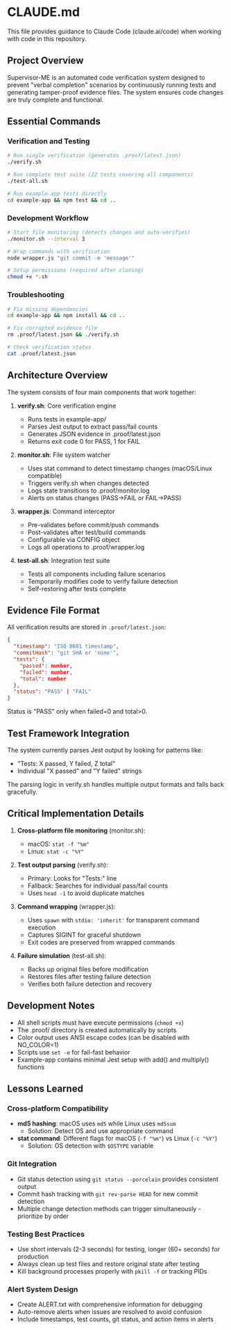 # CLAUDE.md

This file provides guidance to Claude Code (claude.ai/code) when working with code in this repository.

## Project Overview

Supervisor-ME is an automated code verification system designed to prevent "verbal completion" scenarios by continuously running tests and generating tamper-proof evidence files. The system ensures code changes are truly complete and functional.

## Essential Commands

### Verification and Testing
```bash
# Run single verification (generates .proof/latest.json)
./verify.sh

# Run complete test suite (22 tests covering all components)
./test-all.sh

# Run example-app tests directly
cd example-app && npm test && cd ..
```

### Development Workflow
```bash
# Start file monitoring (detects changes and auto-verifies)
./monitor.sh --interval 3

# Wrap commands with verification
node wrapper.js "git commit -m 'message'"

# Setup permissions (required after cloning)
chmod +x *.sh
```

### Troubleshooting
```bash
# Fix missing dependencies
cd example-app && npm install && cd ..

# Fix corrupted evidence file
rm .proof/latest.json && ./verify.sh

# Check verification status
cat .proof/latest.json
```

## Architecture Overview

The system consists of four main components that work together:

1. **verify.sh**: Core verification engine
   - Runs tests in example-app/
   - Parses Jest output to extract pass/fail counts
   - Generates JSON evidence in .proof/latest.json
   - Returns exit code 0 for PASS, 1 for FAIL

2. **monitor.sh**: File system watcher
   - Uses stat command to detect timestamp changes (macOS/Linux compatible)
   - Triggers verify.sh when changes detected
   - Logs state transitions to .proof/monitor.log
   - Alerts on status changes (PASS→FAIL or FAIL→PASS)

3. **wrapper.js**: Command interceptor
   - Pre-validates before commit/push commands
   - Post-validates after test/build commands
   - Configurable via CONFIG object
   - Logs all operations to .proof/wrapper.log

4. **test-all.sh**: Integration test suite
   - Tests all components including failure scenarios
   - Temporarily modifies code to verify failure detection
   - Self-restoring after tests complete

## Evidence File Format

All verification results are stored in `.proof/latest.json`:

```json
{
  "timestamp": "ISO 8601 timestamp",
  "commitHash": "git SHA or 'none'",
  "tests": {
    "passed": number,
    "failed": number,
    "total": number
  },
  "status": "PASS" | "FAIL"
}
```

Status is "PASS" only when failed=0 and total>0.

## Test Framework Integration

The system currently parses Jest output by looking for patterns like:
- "Tests: X passed, Y failed, Z total"
- Individual "X passed" and "Y failed" strings

The parsing logic in verify.sh handles multiple output formats and falls back gracefully.

## Critical Implementation Details

1. **Cross-platform file monitoring** (monitor.sh):
   - macOS: `stat -f "%m"`
   - Linux: `stat -c "%Y"`

2. **Test output parsing** (verify.sh):
   - Primary: Looks for "Tests:" line
   - Fallback: Searches for individual pass/fail counts
   - Uses `head -1` to avoid duplicate matches

3. **Command wrapping** (wrapper.js):
   - Uses `spawn` with `stdio: 'inherit'` for transparent command execution
   - Captures SIGINT for graceful shutdown
   - Exit codes are preserved from wrapped commands

4. **Failure simulation** (test-all.sh):
   - Backs up original files before modification
   - Restores files after testing failure detection
   - Verifies both failure detection and recovery

## Development Notes

- All shell scripts must have execute permissions (`chmod +x`)
- The .proof/ directory is created automatically by scripts
- Color output uses ANSI escape codes (can be disabled with NO_COLOR=1)
- Scripts use `set -e` for fail-fast behavior
- Example-app contains minimal Jest setup with add() and multiply() functions

## Lessons Learned

### Cross-platform Compatibility
- **md5 hashing**: macOS uses `md5` while Linux uses `md5sum`
  - Solution: Detect OS and use appropriate command
- **stat command**: Different flags for macOS (`-f "%m"`) vs Linux (`-c "%Y"`)
  - Solution: OS detection with `$OSTYPE` variable

### Git Integration
- Git status detection using `git status --porcelain` provides consistent output
- Commit hash tracking with `git rev-parse HEAD` for new commit detection
- Multiple change detection methods can trigger simultaneously - prioritize by order

### Testing Best Practices
- Use short intervals (2-3 seconds) for testing, longer (60+ seconds) for production
- Always clean up test files and restore original state after testing
- Kill background processes properly with `pkill -f` or tracking PIDs

### Alert System Design
- Create ALERT.txt with comprehensive information for debugging
- Auto-remove alerts when issues are resolved to avoid confusion
- Include timestamps, test counts, git status, and action items in alerts